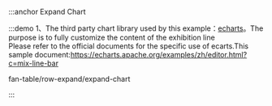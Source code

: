 :::anchor Expand Chart

:::demo 1、The third party chart library used by this example：[echarts](https://github.com/apache/incubator-echarts)。The purpose is to fully customize the content of the exhibition line<br>Please refer to the official documents for the specific use of ecarts.This sample document:https://echarts.apache.org/examples/zh/editor.html?c=mix-line-bar

fan-table/row-expand/expand-chart

:::

